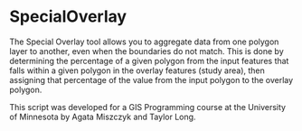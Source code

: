 SpecialOverlay
==============

The Special Overlay tool allows you to aggregate data from one polygon layer to another, even when the boundaries do not match. This is done by determining the percentage of a given polygon from the input features that falls within a given polygon in the overlay features (study area), then assigning that percentage of the value from the input polygon to the overlay polygon.

This script was developed for a GIS Programming course at the University of Minnesota by Agata Miszczyk and Taylor Long.
